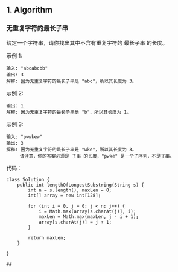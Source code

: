 ##  1. Algorithm 

### 无重复字符的最长子串

给定一个字符串，请你找出其中不含有重复字符的 最长子串 的长度。

示例 1:

```
输入: "abcabcbb"
输出: 3 
解释: 因为无重复字符的最长子串是 "abc"，所以其长度为 3。
```

示例 2:

```输入: "bbbbb"
输出: 1
解释: 因为无重复字符的最长子串是 "b"，所以其长度为 1。
```
示例 3:

```
输入: "pwwkew"
输出: 3
解释: 因为无重复字符的最长子串是 "wke"，所以其长度为 3。
     请注意，你的答案必须是 子串 的长度，"pwke" 是一个子序列，不是子串。
```
代码：
```
class Solution {
    public int lengthOfLongestSubstring(String s) {
        int n = s.length(), maxLen = 0;
        int[] array = new int[128];
        
        for (int i = 0, j = 0; j < n; j++) {
            i = Math.max(array[s.charAt(j)], i);
            maxLen = Math.max(maxLen, j - i + 1);
            array[s.charAt(j)] = j + 1;
        }
        
        return maxLen;
    }

}

## 
